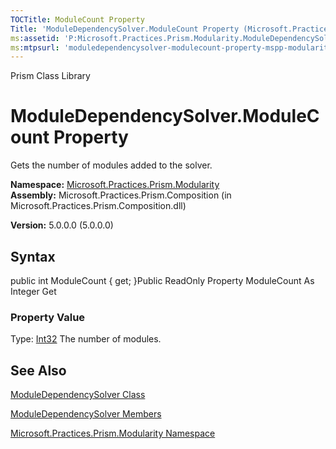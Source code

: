 ```yaml
---
TOCTitle: ModuleCount Property
Title: 'ModuleDependencySolver.ModuleCount Property (Microsoft.Practices.Prism.Modularity)'
ms:assetid: 'P:Microsoft.Practices.Prism.Modularity.ModuleDependencySolver.ModuleCount'
ms:mtpsurl: 'moduledependencysolver-modulecount-property-mspp-modularity.md'
---
```


Prism Class Library

ModuleDependencySolver.ModuleCount Property
===============================================

Gets the number of modules added to the solver.

**Namespace:** [Microsoft.Practices.Prism.Modularity](https://msdn.microsoft.com/library/microsoft.practices.prism.modularity)
**Assembly:** Microsoft.Practices.Prism.Composition (in Microsoft.Practices.Prism.Composition.dll)

**Version:** 5.0.0.0 (5.0.0.0)

## Syntax


public int ModuleCount { get; }Public ReadOnly Property ModuleCount As Integer Get
### Property Value

Type: [Int32](http://msdn.microsoft.com/en-us/library/td2s409d)
The number of modules.

See Also
--------


[ModuleDependencySolver Class](https://msdn.microsoft.com/library/microsoft.practices.prism.modularity.moduledependencysolver)

[ModuleDependencySolver Members](https://msdn.microsoft.com/allmembers.t:microsoft.practices.prism.modularity.moduledependencysolver)

[Microsoft.Practices.Prism.Modularity Namespace](https://msdn.microsoft.com/library/microsoft.practices.prism.modularity)
